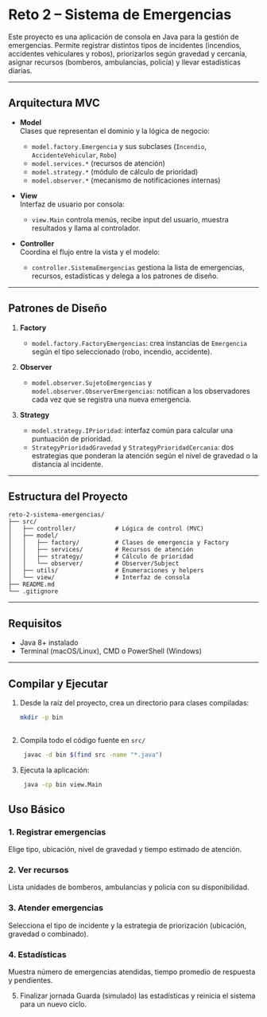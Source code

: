 # Reto 2 – Sistema de Emergencias

Este proyecto es una aplicación de consola en Java para la gestión de emergencias. Permite registrar distintos tipos de incidentes (incendios, accidentes vehiculares y robos), priorizarlos según gravedad y cercanía, asignar recursos (bomberos, ambulancias, policía) y llevar estadísticas diarias.

---

## Arquitectura MVC

- **Model**  
  Clases que representan el dominio y la lógica de negocio:

  - `model.factory.Emergencia` y sus subclases (`Incendio`, `AccidenteVehicular`, `Robo`)
  - `model.services.*` (recursos de atención)
  - `model.strategy.*` (módulo de cálculo de prioridad)
  - `model.observer.*` (mecanismo de notificaciones internas)

- **View**  
  Interfaz de usuario por consola:

  - `view.Main` controla menús, recibe input del usuario, muestra resultados y llama al controlador.

- **Controller**  
  Coordina el flujo entre la vista y el modelo:
  - `controller.SistemaEmergencias` gestiona la lista de emergencias, recursos, estadísticas y delega a los patrones de diseño.

---

## Patrones de Diseño

1. **Factory**

   - `model.factory.FactoryEmergencias`: crea instancias de `Emergencia` según el tipo seleccionado (robo, incendio, accidente).

2. **Observer**

   - `model.observer.SujetoEmergencias` y `model.observer.ObserverEmergencias`: notifican a los observadores cada vez que se registra una nueva emergencia.

3. **Strategy**
   - `model.strategy.IPrioridad`: interfaz común para calcular una puntuación de prioridad.
   - `StrategyPrioridadGravedad` y `StrategyPrioridadCercania`: dos estrategias que ponderan la atención según el nivel de gravedad o la distancia al incidente.

---

## Estructura del Proyecto

```
reto-2-sistema-emergencias/
├── src/
│   ├── controller/           # Lógica de control (MVC)
│   ├── model/
│   │   ├── factory/          # Clases de emergencia y Factory
│   │   ├── services/         # Recursos de atención
│   │   ├── strategy/         # Cálculo de prioridad
│   │   └── observer/         # Observer/Subject
│   ├── utils/                # Enumeraciones y helpers
│   └── view/                 # Interfaz de consola
├── README.md
└── .gitignore
```

---

## Requisitos

- Java 8+ instalado
- Terminal (macOS/Linux), CMD o PowerShell (Windows)

---

## Compilar y Ejecutar

1. Desde la raíz del proyecto, crea un directorio para clases compiladas:

   ```bash
   mkdir -p bin
  
   ```

2. Compila todo el código fuente en `src/`

   ```bash
    javac -d bin $(find src -name "*.java")
   
   ```

3. Ejecuta la aplicación:
   ```bash
    java -cp bin view.Main
   
   ```

## Uso Básico

### 1. Registrar emergencias
   Elige tipo, ubicación, nivel de gravedad y tiempo estimado de atención.

### 2. Ver recursos
   Lista unidades de bomberos, ambulancias y policía con su disponibilidad.

### 3. Atender emergencias
   Selecciona el tipo de incidente y la estrategia de priorización (ubicación, gravedad o combinado).

### 4. Estadísticas
   Muestra número de emergencias atendidas, tiempo promedio de respuesta y pendientes.

5. Finalizar jornada
   Guarda (simulado) las estadísticas y reinicia el sistema para un nuevo ciclo.
